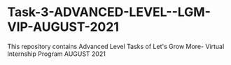 # Task-3-ADVANCED-LEVEL--LGM-VIP-AUGUST-2021
This repository contains Advanced Level Tasks of Let's Grow More- Virtual Internship Program AUGUST 2021 
